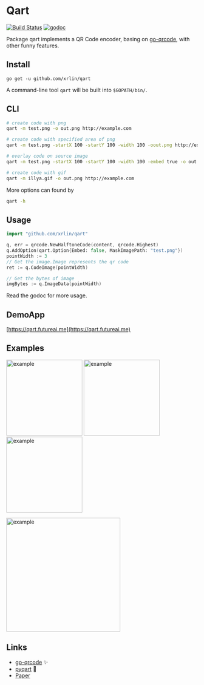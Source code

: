 # Qart #

[![Build Status](https://travis-ci.org/xrlin/qart.svg?branch=master)](https://travis-ci.org/xrlin/qart)
[![godoc](https://camo.githubusercontent.com/4953dcce3ef06016a8f872b20e3bf6cd65e99621/68747470733a2f2f696d672e736869656c64732e696f2f62616467652f676f646f632d7265666572656e63652d3532373242342e737667)](https://godoc.org/github.com/xrlin/qart)

Package qart implements a QR Code encoder, basing on [go-qrcode](https://github.com/skip2/go-qrcode), with other funny features.

## Install

    go get -u github.com/xrlin/qart

A command-line tool `qart` will be built into `$GOPATH/bin/`.

## CLI

```bash
# create code with png
qart -m test.png -o out.png http://example.com

# create code with specified area of png
qart -m test.png -startX 100 -startY 100 -width 100 -oout.png http://example.com

# overlay code on source image
qart -m test.png -startX 100 -startY 100 -width 100 -embed true -o out.gif http://example.com

# create code with gif
qart -m illya.gif -o out.png http://example.com
```
More options can found by

```bash
qart -h
```

## Usage

```go
import "github.com/xrlin/qart"

q, err = qrcode.NewHalftoneCode(content, qrcode.Highest)
q.AddOption(qart.Option{Embed: false, MaskImagePath: "test.png"})
pointWidth := 3
// Get the image.Image represents the qr code
ret := q.CodeImage(pointWidth)

// Get the bytes of image
imgBytes := q.ImageData(pointWidth)

```

Read the godoc for more usage.

## DemoApp

[https://qart.futureai.me](https://qart.futureai.me)

## Examples

<p>
<img alt="example" src="https://raw.githubusercontent.com/xrlin/qart/master/screenshots/example1.png" width="200px"/>
<img alt="example" src="https://raw.githubusercontent.com/xrlin/qart/master/screenshots/example2.png" width="200px"/>
<img alt="example" src="https://raw.githubusercontent.com/xrlin/qart/master/screenshots/example3.gif" width="200px"/>
</p>
<img alt="example" src="https://raw.githubusercontent.com/xrlin/qart/master/screenshots/example4.gif" width="300px"/>

## Links

- [go-qrcode](https://github.com/skip2/go-qrcode) :sparkles:
- [pyqart](https://github.com/7sDream/pyqart) :clap:
- [Paper](http://vecg.cs.ucl.ac.uk/Projects/SmartGeometry/halftone_QR/halftoneQR_sigga13.html)
